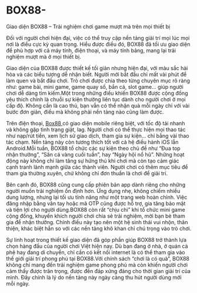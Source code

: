 # BOX88-
Giao diện BOX88 – Trải nghiệm chơi game mượt mà trên mọi thiết bị

Đối với người chơi hiện đại, việc có thể truy cập nền tảng giải trí mọi lúc mọi nơi là điều cực kỳ quan trọng. Hiểu được điều đó, BOX88 đã tối ưu giao diện để phù hợp với cả máy tính, điện thoại, và máy tính bảng, mang lại trải nghiệm mượt mà ở mọi thiết bị.

Giao diện của BOX88 được thiết kế tối giản nhưng hiện đại, với màu sắc hài hòa và các biểu tượng dễ nhận biết. Người mới bắt đầu chỉ mất vài phút để làm quen và bắt đầu chơi. Trò chơi được chia theo từng chuyên mục rõ ràng như: game bài, mini game, game quay số, bắn cá, slot game… giúp người chơi dễ dàng tìm kiếm.Một trong những điều khiến BOX88 được cộng đồng yêu thích chính là chuỗi sự kiện thưởng liên tục dành cho người chơi ở mọi cấp độ. Không cần là cao thủ, bạn vẫn có thể nhận quà mỗi ngày chỉ với vài bước đơn giản, điều mà không phải nền tảng nào cũng làm được.

Trên điện thoại, <a href=https://box88-vi.com> Box88 </a>  có giao diện mobile riêng biệt, với tốc độ tải nhanh và không gặp tình trạng giật, lag. Người chơi có thể thực hiện mọi thao tác như nạp/rút tiền, xem lịch sử giao dịch, tham gia sự kiện… chỉ bằng vài thao tác chạm. Nền tảng này còn tương thích tốt với cả hệ điều hành iOS lẫn Android.Mỗi tuần, BOX88 tổ chức các sự kiện theo chủ đề như “Đua top nhận thưởng”, “Săn cá vàng cuối tuần”, hay “Ngày hội nổ hũ”. Những hoạt động này không chỉ làm tăng sự hứng thú khi chơi mà còn tạo cảm giác cạnh tranh lành mạnh giữa các thành viên. Người chơi có thêm mục tiêu để tham gia thường xuyên, chứ không chỉ đơn thuần là chơi để giải trí.

Bên cạnh đó, BOX88 cũng cung cấp phiên bản app dành riêng cho những người muốn trải nghiệm ổn định hơn. Ứng dụng nhẹ, không chiếm nhiều dung lượng, nhưng lại tối ưu tính năng như một trang web hoàn chỉnh. Việc đăng nhập bằng vân tay hoặc mã OTP cũng được hỗ trợ, gia tăng bảo mật và tiện lợi cho người dùng.BOX88 còn rất “chịu chi” khi tổ chức mini game cộng đồng, khuyến khích người chơi chia sẻ trải nghiệm, mời bạn bè tham gia để nhận thưởng. Chính điều này tạo nên một hệ sinh thái vui nhộn, thân thiện, khác biệt hẳn so với các nền tảng khô khan chỉ chú trọng vào trò chơi.

Sự linh hoạt trong thiết kế giao diện đã góp phần giúp BOX88 trở thành lựa chọn hàng đầu của người chơi Việt hiện nay. Dù bạn đang ở nhà, ở quán cà phê hay đang di chuyển, chỉ cần có kết nối internet là có thể tham gia vào thế giới giải trí phong phú tại BOX88.Với chính sách “chơi là có quà”, BOX88 không chỉ mang đến trải nghiệm game phong phú mà còn khiến người chơi cảm thấy được trân trọng, được đền đáp xứng đáng cho thời gian giải trí của mình. Đây chính là lý do nền tảng này ngày càng thu hút người dùng mới mỗi ngày.


